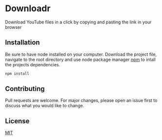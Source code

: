 # Downloadr
Download YouTube files in a click by copying and pasting the link in your browser

## Installation

Be sure to have node installed on your computer. Download the project file, navigate to the root directory and use node package manager [npm](https://www.npmjs.com/) to intall the projects dependencies. 

```bash
npm install
```

## Contributing
Pull requests are welcome. For major changes, please open an issue first to discuss what you would like to change.

## License
[MIT](https://choosealicense.com/licenses/mit/)

